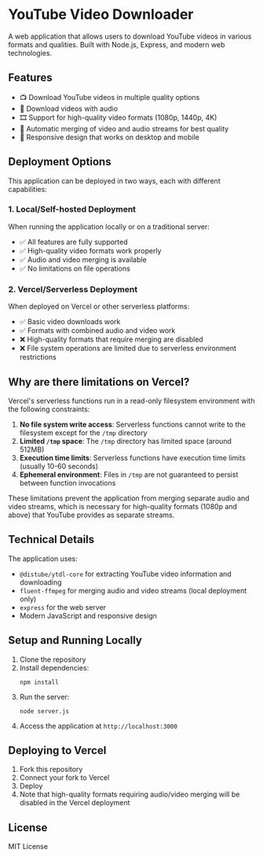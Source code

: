 # YouTube Video Downloader

A web application that allows users to download YouTube videos in various formats and qualities. Built with Node.js, Express, and modern web technologies.

## Features

- 📺 Download YouTube videos in multiple quality options
- 🎵 Download videos with audio
- 🎞️ Support for high-quality video formats (1080p, 1440p, 4K)
- 🔄 Automatic merging of video and audio streams for best quality
- 📱 Responsive design that works on desktop and mobile

## Deployment Options

This application can be deployed in two ways, each with different capabilities:

### 1. Local/Self-hosted Deployment

When running the application locally or on a traditional server:

- ✅ All features are fully supported
- ✅ High-quality video formats work properly
- ✅ Audio and video merging is available
- ✅ No limitations on file operations

### 2. Vercel/Serverless Deployment

When deployed on Vercel or other serverless platforms:

- ✅ Basic video downloads work
- ✅ Formats with combined audio and video work
- ❌ High-quality formats that require merging are disabled
- ❌ File system operations are limited due to serverless environment restrictions

## Why are there limitations on Vercel?

Vercel's serverless functions run in a read-only filesystem environment with the following constraints:

1. **No file system write access**: Serverless functions cannot write to the filesystem except for the `/tmp` directory
2. **Limited `/tmp` space**: The `/tmp` directory has limited space (around 512MB)
3. **Execution time limits**: Serverless functions have execution time limits (usually 10-60 seconds)
4. **Ephemeral environment**: Files in `/tmp` are not guaranteed to persist between function invocations

These limitations prevent the application from merging separate audio and video streams, which is necessary for high-quality formats (1080p and above) that YouTube provides as separate streams.

## Technical Details

The application uses:

- `@distube/ytdl-core` for extracting YouTube video information and downloading
- `fluent-ffmpeg` for merging audio and video streams (local deployment only)
- `express` for the web server
- Modern JavaScript and responsive design

## Setup and Running Locally

1. Clone the repository
2. Install dependencies:
   ```
   npm install
   ```
3. Run the server:
   ```
   node server.js
   ```
4. Access the application at `http://localhost:3000`

## Deploying to Vercel

1. Fork this repository
2. Connect your fork to Vercel
3. Deploy
4. Note that high-quality formats requiring audio/video merging will be disabled in the Vercel deployment

## License

MIT License 